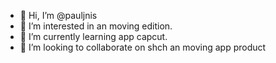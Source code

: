 - 👋 Hi, I’m @pauljnis
- 👀 I’m interested in an moving edition.
- 🌱 I’m currently learning app capcut.
- 💞️ I’m looking to collaborate on shch an moving app product

<!---
pauljnis/pauljnis is a ✨ special ✨ repository because its `README.md` (this file) appears on your GitHub profile.
You can click the Preview link to take a look at your changes.
--->
